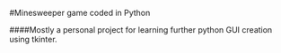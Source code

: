 
#Minesweeper game coded in Python

####Mostly a personal project for learning further python GUI creation using tkinter.
